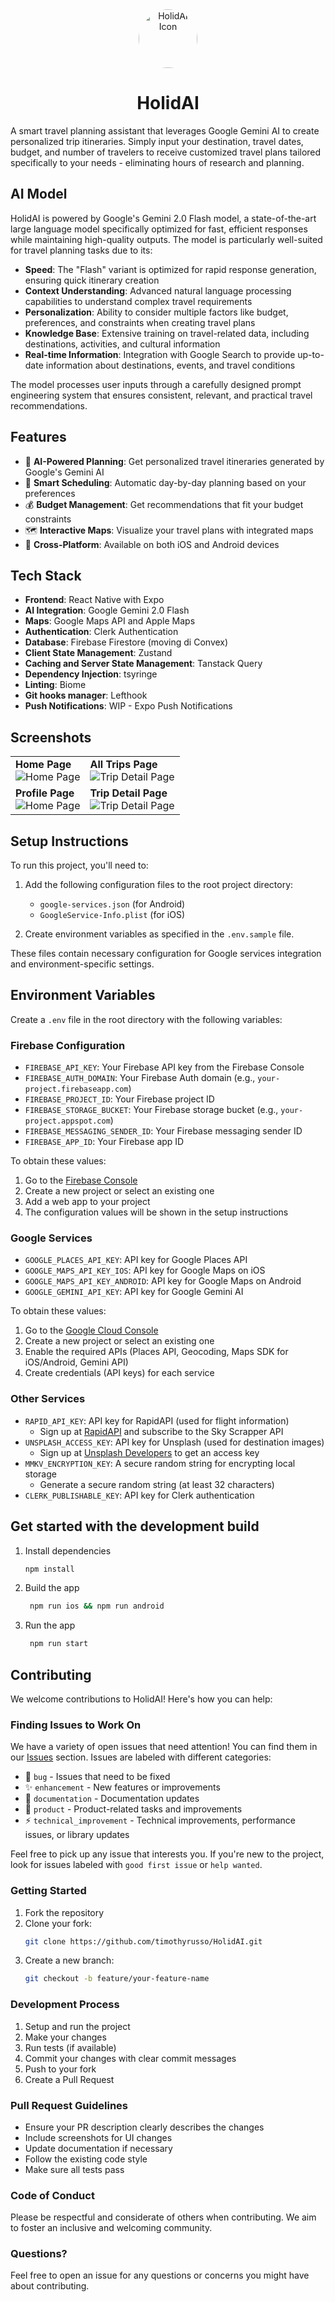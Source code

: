 <div align="center">
        <img src="ui/assets/images/readme_icon.png" width="94" height="94" alt="HolidAI Icon" style="border-radius: 50%;">
    <h1>
            HolidAI
    </h1>
</div>

A smart travel planning assistant that leverages Google Gemini AI to create personalized trip itineraries. Simply input your destination, travel dates, budget, and number of travelers to receive customized travel plans tailored specifically to your needs - eliminating hours of research and planning.

## AI Model

HolidAI is powered by Google's Gemini 2.0 Flash model, a state-of-the-art large language model specifically optimized for fast, efficient responses while maintaining high-quality outputs. The model is particularly well-suited for travel planning tasks due to its:

- **Speed**: The "Flash" variant is optimized for rapid response generation, ensuring quick itinerary creation
- **Context Understanding**: Advanced natural language processing capabilities to understand complex travel requirements
- **Personalization**: Ability to consider multiple factors like budget, preferences, and constraints when creating travel plans
- **Knowledge Base**: Extensive training on travel-related data, including destinations, activities, and cultural information
- **Real-time Information**: Integration with Google Search to provide up-to-date information about destinations, events, and travel conditions

The model processes user inputs through a carefully designed prompt engineering system that ensures consistent, relevant, and practical travel recommendations.

## Features

- 🤖 **AI-Powered Planning**: Get personalized travel itineraries generated by Google's Gemini AI
- 📅 **Smart Scheduling**: Automatic day-by-day planning based on your preferences
- 💰 **Budget Management**: Get recommendations that fit your budget constraints
- 🗺️ **Interactive Maps**: Visualize your travel plans with integrated maps
- 📱 **Cross-Platform**: Available on both iOS and Android devices

## Tech Stack

- **Frontend**: React Native with Expo
- **AI Integration**: Google Gemini 2.0 Flash
- **Maps**: Google Maps API and Apple Maps
- **Authentication**: Clerk Authentication
- **Database**: Firebase Firestore (moving di Convex)
- **Client State Management**: Zustand
- **Caching and Server State Management**: Tanstack Query
- **Dependency Injection**: tsyringe
- **Linting**: Biome
- **Git hooks manager**: Lefthook
- **Push Notifications**: WIP - Expo Push Notifications

## Screenshots

<table>
   <tr>
      <td><strong>Home Page</strong><br><img src="wiki/images/home_page.jpeg" alt="Home Page"></td>
      <td><strong>All Trips Page</strong><br><img src="wiki/images/all_trips_page.jpeg" alt="Trip Detail Page"></td>
   </tr>
   <tr>
      <td><strong>Profile Page</strong><br><img src="wiki/images/profile_page.jpeg" alt="Home Page"></td>
      <td><strong>Trip Detail Page</strong><br><img src="wiki/images/trip_detail_page.jpeg" alt="Trip Detail Page"></td>
   </tr>
</table>

## Setup Instructions

To run this project, you'll need to:

1. Add the following configuration files to the root project directory:

   - `google-services.json` (for Android)
   - `GoogleService-Info.plist` (for iOS)

2. Create environment variables as specified in the `.env.sample` file.

These files contain necessary configuration for Google services integration and environment-specific settings.

## Environment Variables

Create a `.env` file in the root directory with the following variables:

### Firebase Configuration

- `FIREBASE_API_KEY`: Your Firebase API key from the Firebase Console
- `FIREBASE_AUTH_DOMAIN`: Your Firebase Auth domain (e.g., `your-project.firebaseapp.com`)
- `FIREBASE_PROJECT_ID`: Your Firebase project ID
- `FIREBASE_STORAGE_BUCKET`: Your Firebase storage bucket (e.g., `your-project.appspot.com`)
- `FIREBASE_MESSAGING_SENDER_ID`: Your Firebase messaging sender ID
- `FIREBASE_APP_ID`: Your Firebase app ID

To obtain these values:

1. Go to the [Firebase Console](https://console.firebase.google.com/)
2. Create a new project or select an existing one
3. Add a web app to your project
4. The configuration values will be shown in the setup instructions

### Google Services

- `GOOGLE_PLACES_API_KEY`: API key for Google Places API
- `GOOGLE_MAPS_API_KEY_IOS`: API key for Google Maps on iOS
- `GOOGLE_MAPS_API_KEY_ANDROID`: API key for Google Maps on Android
- `GOOGLE_GEMINI_API_KEY`: API key for Google Gemini AI

To obtain these values:

1. Go to the [Google Cloud Console](https://console.cloud.google.com/)
2. Create a new project or select an existing one
3. Enable the required APIs (Places API, Geocoding, Maps SDK for iOS/Android, Gemini API)
4. Create credentials (API keys) for each service

### Other Services

- `RAPID_API_KEY`: API key for RapidAPI (used for flight information)
  - Sign up at [RapidAPI](https://rapidapi.com/) and subscribe to the Sky Scrapper API
- `UNSPLASH_ACCESS_KEY`: API key for Unsplash (used for destination images)
  - Sign up at [Unsplash Developers](https://unsplash.com/developers) to get an access key
- `MMKV_ENCRYPTION_KEY`: A secure random string for encrypting local storage
  - Generate a secure random string (at least 32 characters)
- `CLERK_PUBLISHABLE_KEY`: API key for Clerk authentication

## Get started with the development build

1. Install dependencies

   ```bash
   npm install
   ```

2. Build the app

   ```bash
    npm run ios && npm run android
   ```

3. Run the app

   ```bash
    npm run start
   ```

## Contributing

We welcome contributions to HolidAI! Here's how you can help:

### Finding Issues to Work On

We have a variety of open issues that need attention! You can find them in our [Issues](https://github.com/timothyrusso/HolidAI/issues) section. Issues are labeled with different categories:

- 🐛 `bug` - Issues that need to be fixed
- ✨ `enhancement` - New features or improvements
- 📝 `documentation` - Documentation updates
- 🎯 `product` - Product-related tasks and improvements
- ⚡ `technical_improvement` - Technical improvements, performance issues, or library updates

Feel free to pick up any issue that interests you. If you're new to the project, look for issues labeled with `good first issue` or `help wanted`.

### Getting Started

1. Fork the repository
2. Clone your fork:
   ```bash
   git clone https://github.com/timothyrusso/HolidAI.git
   ```
3. Create a new branch:
   ```bash
   git checkout -b feature/your-feature-name
   ```

### Development Process

1. Setup and run the project
2. Make your changes
3. Run tests (if available)
4. Commit your changes with clear commit messages
5. Push to your fork
6. Create a Pull Request

### Pull Request Guidelines

- Ensure your PR description clearly describes the changes
- Include screenshots for UI changes
- Update documentation if necessary
- Follow the existing code style
- Make sure all tests pass

### Code of Conduct

Please be respectful and considerate of others when contributing. We aim to foster an inclusive and welcoming community.

### Questions?

Feel free to open an issue for any questions or concerns you might have about contributing.
